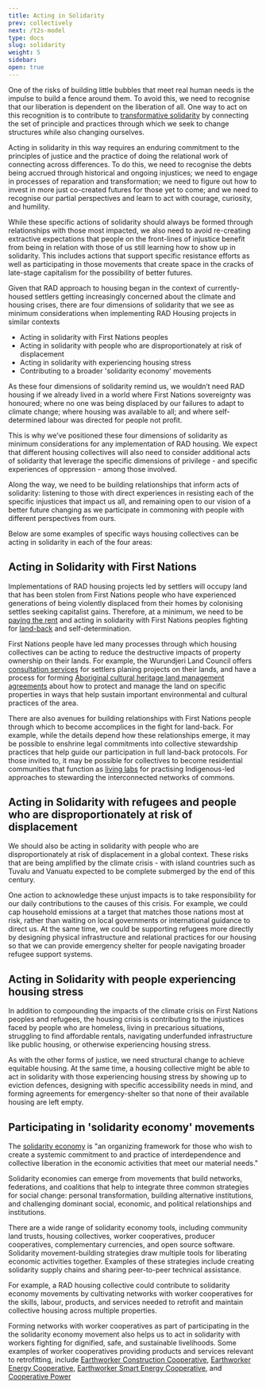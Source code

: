 ```yaml
---
title: Acting in Solidarity
prev: collectively
next: /t2s-model
type: docs
slug: solidarity
weight: 5
sidebar:
open: true
---
```

One of the risks of building little bubbles that meet real human needs is the impulse to build a fence around them. To avoid this, we need to recognise that our liberation is dependent on the liberation of all. One way to act on this recognition is to contribute to [transformative solidarity](https://commonslibrary.org/solidarity-the-past-present-and-future-of-a-world-changing-idea/) by connecting the set of principle and practices through which we seek to change structures while also changing ourselves.

Acting in solidarity in this way requires an enduring commitment to the principles of justice and the practice of doing the relational work of connecting across differences. To do this, we need to recognise the debts being accrued through historical and ongoing injustices; we need to engage in processes of reparation and transformation; we need to figure out how to invest in more just co-created futures for those yet to come; and we need to recognise our partial perspectives and learn to act with courage, curiosity, and humility. 

While these specific actions of solidarity should always be formed through relationships with those most impacted, we also need to avoid re-creating extractive expectations that people on the front-lines of injustice benefit from being in relation with those of us still learning how to show up in solidarity. This includes actions that support specific resistance efforts as well as participating in those movements that create space in the cracks of late-stage capitalism for the possibility of better futures. 

Given that RAD approach to housing began in the context of currently-housed settlers getting increasingly concerned about the climate and housing crises, there are four dimensions of solidarity that we see as minimum considerations when implementing RAD Housing projects in similar contexts

 * Acting in solidarity with First Nations peoples
 * Acting in solidarity with people who are disproportionately at risk of displacement
 * Acting in solidarity with experiencing housing stress
 * Contributing to a broader 'solidarity economy' movements  

As these four dimensions of solidarity remind us, we wouldn’t need RAD housing if we already lived in a world where First Nations sovereignty was honoured; where no one was being displaced by our failures to adapt to climate change; where housing was available to all; and where self-determined labour was directed for people not profit. 

This is why we’ve positioned these four dimensions of solidarity as minimum considerations for any implementation of RAD housing. We expect that different housing collectives will also need to consider additional acts of solidarity that leverage the specific dimensions of privilege - and specific experiences of oppression - among those involved. 

Along the way, we need to be building relationships that inform acts of solidarity: listening to those with direct experiences in resisting each of the specific injustices that impact us all, and remaining open to our vision of a better future changing as we participate in commoning with people with different perspectives from ours. 

Below are some examples of specific ways housing collectives can be acting in solidarity in each of the four areas:

## Acting in Solidarity with First Nations 
Implementations of RAD housing projects led by settlers will occupy land that has been stolen from First Nations people who have experienced generations of being violently displaced from their homes by colonising settles seeking capitalist gains. Therefore, at a minimum, we need to be [paying the rent](https://paytherent.net.au/) and acting in solidarity with First Nations peoples fighting for [land-back](https://www.commonground.org.au/article/land-back) and self-determination. 

First Nations people have led many processes through which housing collectives can be acting to reduce the destructive impacts of property ownership on their lands. For example, the Wurundjeri Land Council offers [consultation services](https://www.wurundjeri.com.au/services/cultural-consultations/) for settlers planing projects on their lands, and have a process for forming [Aboriginal cultural heritage land management agreements](https://www.firstpeoplesrelations.vic.gov.au/aboriginal-cultural-heritage-land-management-agreements) about how to protect and manage the land on specific properties in ways that help sustain important environmental and cultural practices of the area.  

There are also avenues for building relationships with First Nations people through which to become accomplices in the fight for land-back. For example, while the details depend how these relationships emerge, it may be possible to enshrine legal commitments into collective stewardship practices that help guide our participation in full land-back protocols. For those invited to, it may be possible for collectives to become residential communities that function as [living labs](https://blogs.deakin.edu.au/nikeriinstitute/the-indigenous-knowledges-systems-lab/) for practising Indigenous-led approaches to stewarding the interconnected networks of commons.

## Acting in Solidarity with refugees and people who are disproportionately at risk of displacement
We should also be acting in solidarity with people who are disproportionately at risk of displacement in a global context. These risks that are being amplified by the climate crisis - with island countries such as Tuvalu and Vanuatu expected to be complete submerged by the end of this century.

One action to acknowledge these unjust impacts is to take responsibility for our daily contributions to the causes of this crisis. For example, we could cap household emissions at a target that matches those nations most at risk, rather than waiting on local governments or international guidance to direct us. At the same time, we could be supporting refugees more directly by designing physical infrastructure and relational practices for our housing so that we can provide emergency shelter for people navigating broader refugee support systems. 

## Acting in Solidarity with people experiencing housing stress
In addition to compounding the impacts of the climate crisis on First Nations peoples and refugees, the housing crisis is contributing to the injustices faced by people who are homeless, living in precarious situations, struggling to find affordable rentals, navigating underfunded infrastructure like public housing, or otherwise experiencing housing stress. 

As with the other forms of justice, we need structural change to achieve equitable housing. At the same time, a housing collective might be able to act in solidarity with those experiencing housing stress by showing up to eviction defences, designing with specific accessibility needs in mind, and forming agreements for emergency-shelter so that none of their available housing are left empty. 
 
## Participating in 'solidarity economy' movements
The [solidarity economy](https://solidarityeconomyprinciples.org/what-do-we-mean-by-solidarity-economy/) is "an organizing framework for those who wish to create a systemic commitment to and practice of interdependence and collective liberation in the economic activities that meet our material needs."

Solidarity economies can emerge from movements that build networks, federations, and coalitions that help to integrate three common strategies for social change: personal transformation, building alternative institutions, and challenging dominant  social, economic, and political relationships and institutions.

There are a wide range of solidarity economy tools, including community land trusts, housing collectives, worker cooperatives, producer cooperatives, complementary currencies, and open source software. Solidarity movement-building strategies draw multiple tools for liberating economic activities together. Examples of these strategies include creating solidarity supply chains and sharing peer-to-peer technical assistance.

For example, a RAD housing collective could contribute to solidarity economy movements by cultivating networks with worker cooperatives for the skills, labour, products, and services needed to retrofit and maintain collective housing across multiple properties. 

Forming networks with worker cooperatives as part of participating in the the solidarity economy movement also helps us to act in solidarity with workers fighting for dignified, safe, and sustainable livelihoods. Some examples of worker cooperatives providing products and services relevant to retrofitting, include [Earthworker Construction Cooperative](https://www.ecccoop.au/), [Earthworker Energy Cooperative](https://earthworkerenergy.coop/), [Earthworker Smart Energy Cooperative](https://smartenergycooperative.com.au/),  and [Cooperative Power](https://www.cooperativepower.org.au/)

